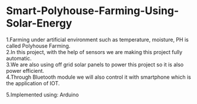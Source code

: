 # Smart-Polyhouse-Farming-Using-Solar-Energy  
1.Farming under artificial environment such as temperature, moisture, PH is called Polyhouse Farming.  
2.In this project,  with the help of sensors we are making this project fully automatic.  
3.We are also using off grid solar panels to power this project so it is also power efficient.  
4.Through Bluetooth module we will also control it with smartphone which is the application of IOT.  
  
5.Implemented using: Arduino

